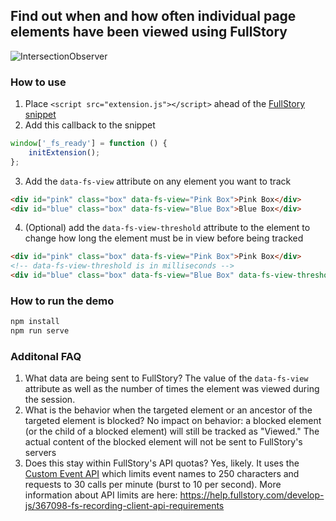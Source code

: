 ## Find out when and how often individual page elements have been viewed using FullStory
![IntersectionObserver](https://user-images.githubusercontent.com/45576380/56431089-aab33b00-6296-11e9-9a81-41b86f077650.gif)
### How to use
1. Place `<script src="extension.js"></script>` ahead of the [FullStory snippet](https://help.fullstory.com/using/recording-snippet)
2. Add this callback to the snippet
```JavaScript
window['_fs_ready'] = function () {
    initExtension();
};
```
3. Add the `data-fs-view` attribute on any element you want to track
```HTML
<div id="pink" class="box" data-fs-view="Pink Box">Pink Box</div>
<div id="blue" class="box" data-fs-view="Blue Box">Blue Box</div>
```
4. (Optional) add the `data-fs-view-threshold` attribute to the element to change how long the element must be in view before being tracked
```HTML
<div id="pink" class="box" data-fs-view="Pink Box">Pink Box</div>
<!-- data-fs-view-threshold is in milliseconds -->
<div id="blue" class="box" data-fs-view="Blue Box" data-fs-view-threshold="2000">Blue Box</div>
```
### How to run the demo
```Bash
npm install
npm run serve
```
### Additonal FAQ
1. What data are being sent to FullStory?
The value of the `data-fs-view` attribute as well as the number of times the element was viewed during the session.
2. What is the behavior when the targeted element or an ancestor of the targeted element is blocked?
No impact on behavior: a blocked element (or the child of a blocked element) will still be tracked as "Viewed." The actual content of the blocked element will not be sent to FullStory's servers
3. Does this stay within FullStory's API quotas?
Yes, likely. It uses the [Custom Event API](https://help.fullstory.com/develop-js/363565-fs-event-api-sending-custom-event-data-into-fullstory) which limits event names to 250 characters and requests to 30 calls per minute (burst to 10 per second). More information about API limits are here: https://help.fullstory.com/develop-js/367098-fs-recording-client-api-requirements